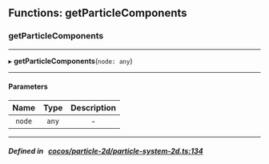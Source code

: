 ## Functions: getParticleComponents

### getParticleComponents


___
▸ **getParticleComponents**(`node: any`)
___


#### Parameters

| Name | Type | Description |
| :------: | :------: | :------: |
| `node` | `any` | - |


___


##### Defined in &nbsp;   [cocos/particle-2d/particle-system-2d.ts:134](https://github.com/cocos-creator/engine/blob/c7bf6b8a9/cocos/particle-2d/particle-system-2d.ts#L134)&nbsp;

